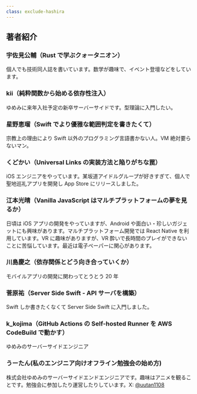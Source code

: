 ```yaml
---
class: exclude-hashira
---
```


<!-- textlint-disable -->
<!-- markdownlint-disable -->

## 著者紹介

### 宇佐見公輔（Rust で学ぶクォータニオン）

個人でも技術同人誌を書いています。数学が趣味で、イベント登壇などをしています。

### kii（純粋関数から始める依存性注入）

ゆめみに来年入社予定の新卒サーバーサイドです。型理論に入門したい。

### 星野恵瑠（Swift でより優雅な範囲判定を書きたくて）

宗教上の理由により Swift 以外のプログラミング言語書かない人。VM 絶対要らないマン。

### くどかい（Universal Links の実装方法と陥りがちな罠）

iOS エンジニアをやっています。某坂道アイドルグループが好きすぎて、個人で聖地巡礼アプリを開発し App Store にリリースしました。

### 江本光晴（Vanilla JavaScript はマルチプラットフォームの夢を見るか）

日頃は iOS アプリの開発をやっていますが、Android や面白い・珍しいガジェットにも興味があります。マルチプラットフォーム開発では React Native を利用しています。VR に趣味がありますが、VR 酔いで長時間のプレイができないことに苦悩しています。最近は電子ペーパーに関心があります。

### 川島慶之（依存関係とどう向き合っていくか）

モバイルアプリの開発に関わってとうとう 20 年

### 菅原祐（Server Side Swift - API サーバを構築）

Swift しか書きたくなくて Server Side Swift に入門しました。

### k_kojima（GitHub Actions の Self-hosted Runner を AWS CodeBuild で動かす）

ゆめみのサーバーサイドエンジニア

### うーたん(私のエンジニア向けオフライン勉強会の始め方)

株式会社ゆめみのサーバーサイドエンドエンジニアです。趣味はアニメを観ることです。勉強会に参加したり運営したりしています。X: [@uutan1108](https://x.com/uutan1108)

<!-- textlint-enable -->
<!-- markdownlint-enable -->
